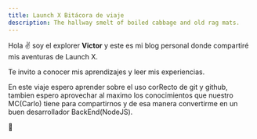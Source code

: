 ```yaml
---
title: Launch X Bitácora de viaje
description: The hallway smelt of boiled cabbage and old rag mats.
---
```


Hola ✌️  soy el explorer **Victor** y este es mi blog personal donde compartiré mis aventuras de Launch X.

Te invito a conocer mis aprendizajes y leer mis experiencias. 

En este viaje espero aprender sobre el uso corRecto de git y github, tambien espero aprovechar al maximo los conocimientos que nuestro MC(Carlo) tiene para compartirnos y de esa manera convertirme en un buen desarrollador BackEnd(NodeJS).

🚀
